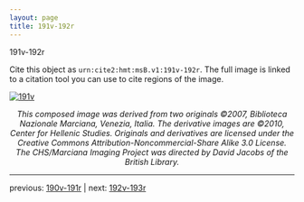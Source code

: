 ```yaml
---
layout: page
title: 191v-192r
---
```


191v-192r

Cite this object as `urn:cite2:hmt:msB.v1:191v-192r`. The full image is linked to a citation tool you can use to cite regions of the image.

[![191v](http://www.homermultitext.org/iipsrv?IIIF=/project/homer/pyramidal/deepzoom/hmt/vbbifolio/v1/vb_191v_192r.tif/full/800,/0/default.jpg)](http://www.homermultitext.org/ict2/?urn=urn:cite2:hmt:vbbifolio.v1:vb_191v_192r) 

<p style="text-align: center; font-style: italic;">This composed image was derived from two originals ©2007, Biblioteca Nazionale Marciana, Venezia, Italia. The derivative images are ©2010, Center for Hellenic Studies. Originals and derivatives are licensed under the Creative Commons Attribution-Noncommercial-Share Alike 3.0 License. The CHS/Marciana Imaging Project was directed by David Jacobs of the British Library.</p>

---

previous: [190v-191r](../190v-191r/) | next: [192v-193r](../192v-193r/)
